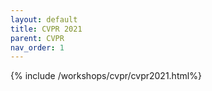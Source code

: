 ```yaml
---
layout: default
title: CVPR 2021
parent: CVPR
nav_order: 1
---
```


{% include /workshops/cvpr/cvpr2021.html%} 